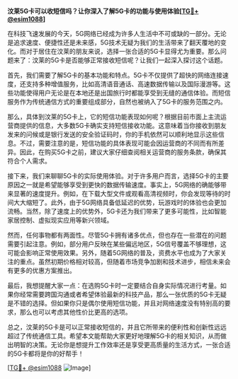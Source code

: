 **汶莱5G卡可以收短信吗？让你深入了解5G卡的功能与使用体验[[TG💪+ @esim1088](https://t.me/s/esim1088)]**

在科技飞速发展的今天，5G网络已经成为许多人生活中不可或缺的一部分。无论是追求速度、便捷性还是未来感，5G技术无疑为我们的生活带来了翻天覆地的变化。而对于居住在汶莱的朋友来说，选择一张合适的5G卡显得尤为重要。那么问题来了：汶莱的5G卡是否能够正常接收短信呢？让我们一起深入探讨这个话题。

首先，我们需要了解5G卡的基本功能和特点。5G卡不仅提供了超快的网络连接速度，还支持多种增值服务，比如高清语音通话、高速数据传输以及国际漫游等。这些功能使得用户无论是在本地还是出国旅行时都能享受到无缝的通信体验。而短信服务作为传统通信方式的重要组成部分，自然也被纳入了5G卡的服务范围之内。

那么，具体到汶莱的5G卡上，它的短信功能表现如何呢？根据目前市面上主流运营商提供的信息，大多数5G卡确实支持短信接收功能。这意味着当你接收到朋友发来的问候或是银行发送的安全验证码时，你的手机依然可以顺利地显示这些信息。不过，需要注意的是，短信功能的具体表现可能会因运营商的不同而有所差异。因此，在购买5G卡之前，建议大家仔细查阅相关运营商的服务条款，确保其符合个人需求。

接下来，我们来聊聊5G卡的实际使用体验。对于许多用户而言，选择5G卡的主要原因之一就是希望能够享受到更快的数据传输速度。事实上，5G网络的确能够带来显著的速度提升。例如，在下载大型文件或观看高清视频时，你会发现等待的时间大大缩短了。此外，由于5G网络具备低延迟的优势，玩游戏时的体验也会更加流畅。当然，除了速度上的优势外，5G卡还为我们带来了更多可能性，比如智能家居控制、虚拟现实应用等新兴领域。

然而，任何事物都有两面性。尽管5G卡拥有诸多优点，但也存在一些潜在的问题需要引起注意。例如，部分用户反映在某些偏远地区，5G信号覆盖不够理想，这可能会影响正常使用效果。另外，随着5G网络的普及，资费水平也成为了大家关注的重点。虽然初期价格相对较高，但随着市场竞争加剧和技术进步，相信未来会有更多的优惠方案推出。

最后，我想提醒大家一点：在选购5G卡时一定要结合自身实际情况进行考量。如果你经常需要跨国沟通或者希望体验最新的科技产品，那么一张优质的5G卡无疑是不错的选择。但如果你只是偶尔使用短信功能，并且对网络速度没有特别高的要求，那么也可以考虑其他性价比更高的选项。

总之，汶莱的5G卡是可以正常接收短信的，并且它所带来的便利性和创新性远远超过了传统通信工具。希望本文能帮助大家更好地理解5G卡的相关知识，从而做出明智的决策。无论你是想提升工作效率还是享受更高质量的生活方式，一张合适的5G卡都将是你的好帮手！

[[TG💪+ @esim1088](https://t.me/s/esim1088) ![Image](https://i.postimg.cc/4NQfJmqS/Snipaste-2025-05-13-00-14-12.png)]